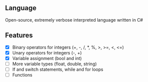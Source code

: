 ## Language
Open-source, extremely verbose interpreted language written in C#

## Features
- [x] Binary operators for integers (+, -, /, *, %, >, >=, <, <=)
- [x] Unary operators for integers (-, +)
- [x] Variable assignment (bool and int)
- [ ] More variable types (float, double, string)
- [ ] If and switch statements, while and for loops
- [ ] Functions
